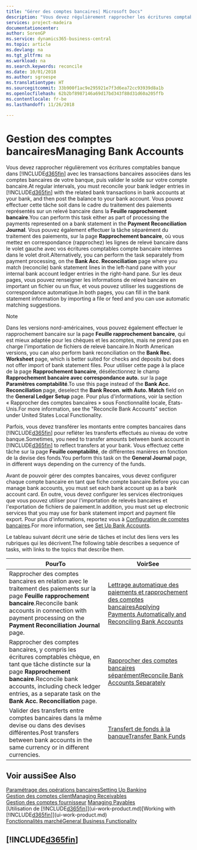```yaml
---
title: "Gérer des comptes bancaires| Microsoft Docs"
description: "Vous devez régulièrement rapprocher les écritures comptables bancaires avec les transactions bancaires associées à vos comptes bancaires."
services: project-madeira
documentationcenter: 
author: SorenGP
ms.service: dynamics365-business-central
ms.topic: article
ms.devlang: na
ms.tgt_pltfrm: na
ms.workload: na
ms.search.keywords: reconcile
ms.date: 10/01/2018
ms.author: sgroespe
ms.translationtype: HT
ms.sourcegitcommit: 33b900f1ac9e295921e7f3d6ea72cc93939d8a1b
ms.openlocfilehash: 62b2bf8987146a69d17bd343f88d31d60a205ffb
ms.contentlocale: fr-be
ms.lasthandoff: 11/26/2018

---
```

# <a name="managing-bank-accounts"></a><span data-ttu-id="95e14-103">Gestion des comptes bancaires</span><span class="sxs-lookup"><span data-stu-id="95e14-103">Managing Bank Accounts</span></span>
<span data-ttu-id="95e14-104">Vous devez rapprocher régulièrement vos écritures comptables banque dans [!INCLUDE[d365fin](includes/d365fin_md.md)] avec les transactions bancaires associées dans les comptes bancaires de votre banque, puis valider le solde sur votre compte bancaire.</span><span class="sxs-lookup"><span data-stu-id="95e14-104">At regular intervals, you must reconcile your bank ledger entries in [!INCLUDE[d365fin](includes/d365fin_md.md)] with the related bank transactions in bank accounts at your bank, and then post the balance to your bank account.</span></span> <span data-ttu-id="95e14-105">Vous pouvez effectuer cette tâche soit dans le cadre du traitement des paiements représentés sur un relevé bancaire dans la **Feuille rapprochement bancaire**.</span><span class="sxs-lookup"><span data-stu-id="95e14-105">You can perform this task either as part of processing the payments represented on a bank statement in the **Payment Reconciliation Journal**.</span></span> <span data-ttu-id="95e14-106">Vous pouvez également effectuer la tâche séparément du traitement des paiements, sur la page **Rapprochement bancaire**, où vous mettez en correspondance (rapprochez) les lignes de relevé bancaire dans le volet gauche avec vos écritures comptables compte bancaire internes dans le volet droit.</span><span class="sxs-lookup"><span data-stu-id="95e14-106">Alternatively, you can perform the task separately from payment processing, on the **Bank Acc. Reconciliation** page where you match (reconcile) bank statement lines in the left-hand pane with your internal bank account ledger entries in the right-hand pane.</span></span> <span data-ttu-id="95e14-107">Sur les deux pages, vous pouvez renseigner les informations de relevé bancaire en important un fichier ou un flux, et vous pouvez utiliser les suggestions de correspondance automatique.</span><span class="sxs-lookup"><span data-stu-id="95e14-107">In both pages, you can fill in the bank statement information by importing a file or feed and you can use automatic matching suggestions.</span></span>

> [!NOTE]  
> <span data-ttu-id="95e14-108">Dans les versions nord-américaines, vous pouvez également effectuer le rapprochement bancaire sur la page **Feuille rapprochement bancaire**, qui est mieux adaptée pour les chèques et les acomptes, mais ne prend pas en charge l'importation de fichiers de relevé bancaire.</span><span class="sxs-lookup"><span data-stu-id="95e14-108">In North American versions, you can also perform bank reconciliation on the **Bank Rec. Worksheet** page, which is better suited for checks and deposits but does not offer import of bank statement files.</span></span> <span data-ttu-id="95e14-109">Pour utiliser cette page à la place de la page **Rapprochement bancaire**, désélectionnez le champ **Rapprochement bancaire avec correspondance auto.** sur la page **Paramètres comptabilité**.</span><span class="sxs-lookup"><span data-stu-id="95e14-109">To use this page instead of the **Bank Acc. Reconciliation** page, deselect the **Bank Recon. with Auto. Match** field on the **General Ledger Setup** page.</span></span> <span data-ttu-id="95e14-110">Pour plus d'informations, voir la section « Rapprocher des comptes bancaires » sous Fonctionnalité locale, États-Unis.</span><span class="sxs-lookup"><span data-stu-id="95e14-110">For more information, see the "Reconcile Bank Accounts" section under United States Local Functionality.</span></span>

<span data-ttu-id="95e14-111">Parfois, vous devez transférer les montants entre comptes bancaires dans [!INCLUDE[d365fin](includes/d365fin_md.md)] pour refléter les transferts effectués au niveau de votre banque.</span><span class="sxs-lookup"><span data-stu-id="95e14-111">Sometimes, you need to transfer amounts between bank account in [!INCLUDE[d365fin](includes/d365fin_md.md)] to reflect transfers at your bank.</span></span> <span data-ttu-id="95e14-112">Vous effectuez cette tâche sur la page **Feuille comptabilité**, de différentes manières en fonction de la devise des fonds.</span><span class="sxs-lookup"><span data-stu-id="95e14-112">You perform this task on the **General Journal** page, in different ways depending on the currency of the funds.</span></span>

<span data-ttu-id="95e14-113">Avant de pouvoir gérer des comptes bancaires, vous devez configurer chaque compte bancaire en tant que fiche compte bancaire.</span><span class="sxs-lookup"><span data-stu-id="95e14-113">Before you can manage bank accounts, you must set each bank account up as a bank account card.</span></span> <span data-ttu-id="95e14-114">En outre, vous devez configurer les services électroniques que vous pouvez utiliser pour l'importation de relevés bancaires et l'exportation de fichiers de paiement.</span><span class="sxs-lookup"><span data-stu-id="95e14-114">In addition, you must set up electronic services that you may use for bank statement import and payment file export.</span></span> <span data-ttu-id="95e14-115">Pour plus d'informations, reportez vous à [Configuration de comptes bancaires](bank-setup-banking.md).</span><span class="sxs-lookup"><span data-stu-id="95e14-115">For more information, see [Set Up Bank Accounts](bank-setup-banking.md).</span></span>

<span data-ttu-id="95e14-116">Le tableau suivant décrit une série de tâches et inclut des liens vers les rubriques qui les décrivent.</span><span class="sxs-lookup"><span data-stu-id="95e14-116">The following table describes a sequence of tasks, with links to the topics that describe them.</span></span>

| <span data-ttu-id="95e14-117">Pour</span><span class="sxs-lookup"><span data-stu-id="95e14-117">To</span></span> | <span data-ttu-id="95e14-118">Voir</span><span class="sxs-lookup"><span data-stu-id="95e14-118">See</span></span> |
| --- | --- |
| <span data-ttu-id="95e14-119">Rapprocher des comptes bancaires en relation avec le traitement des paiements sur la page **Feuille rapprochement bancaire**.</span><span class="sxs-lookup"><span data-stu-id="95e14-119">Reconcile bank accounts in connection with payment processing on the **Payment Reconciliation Journal** page.</span></span> |[<span data-ttu-id="95e14-120">Lettrage automatique des paiements et rapprochement des comptes bancaires</span><span class="sxs-lookup"><span data-stu-id="95e14-120">Applying Payments Automatically and Reconciling Bank Accounts</span></span>](receivables-apply-payments-auto-reconcile-bank-accounts.md) |
| <span data-ttu-id="95e14-121">Rapprocher des comptes bancaires, y compris les écritures comptables chèque, en tant que tâche distincte sur la page **Rapprochement bancaire**.</span><span class="sxs-lookup"><span data-stu-id="95e14-121">Reconcile bank accounts, including check ledger entries, as a separate task on the **Bank Acc. Reconciliation** page.</span></span> |[<span data-ttu-id="95e14-122">Rapprocher des comptes bancaires séparément</span><span class="sxs-lookup"><span data-stu-id="95e14-122">Reconcile Bank Accounts Separately</span></span>](bank-how-reconcile-bank-accounts-separately.md) |
| <span data-ttu-id="95e14-123">Valider des transferts entre comptes bancaires dans la même devise ou dans des devises différentes.</span><span class="sxs-lookup"><span data-stu-id="95e14-123">Post transfers between bank accounts in the same currency or in different currencies.</span></span> |[<span data-ttu-id="95e14-124">Transfert de fonds à la banque</span><span class="sxs-lookup"><span data-stu-id="95e14-124">Transfer Bank Funds</span></span>](bank-how-transfer-bank-funds.md) |

## <a name="see-also"></a><span data-ttu-id="95e14-125">Voir aussi</span><span class="sxs-lookup"><span data-stu-id="95e14-125">See Also</span></span>
[<span data-ttu-id="95e14-126">Paramétrage des opérations bancaires</span><span class="sxs-lookup"><span data-stu-id="95e14-126">Setting Up Banking</span></span>](bank-setup-banking.md)  
[<span data-ttu-id="95e14-127">Gestion des comptes client</span><span class="sxs-lookup"><span data-stu-id="95e14-127">Managing Receivables</span></span>](receivables-manage-receivables.md)  
<span data-ttu-id="95e14-128">[Gestion des comptes fournisseur](payables-manage-payables.md)  </span><span class="sxs-lookup"><span data-stu-id="95e14-128">[Managing Payables](payables-manage-payables.md)  </span></span>  
<span data-ttu-id="95e14-129">[Utilisation de [!INCLUDE[d365fin](includes/d365fin_md.md)]](ui-work-product.md)</span><span class="sxs-lookup"><span data-stu-id="95e14-129">[Working with [!INCLUDE[d365fin](includes/d365fin_md.md)]](ui-work-product.md)</span></span>  
[<span data-ttu-id="95e14-130">Fonctionnalités marché</span><span class="sxs-lookup"><span data-stu-id="95e14-130">General Business Functionality</span></span>](ui-across-business-areas.md)  

## [!INCLUDE[d365fin](includes/free_trial_md.md)]  
 

